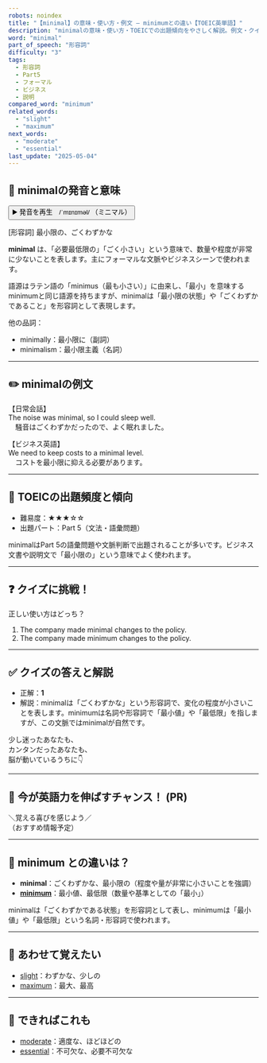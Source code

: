 ```yaml
---
robots: noindex
title: "【minimal】の意味・使い方・例文 ― minimumとの違い【TOEIC英単語】"
description: "minimalの意味・使い方・TOEICでの出題傾向をやさしく解説。例文・クイズ付きでminimumとの違いもわかりやすく学べます。"
word: "minimal"
part_of_speech: "形容詞"
difficulty: "3"
tags:
  - 形容詞
  - Part5
  - フォーマル
  - ビジネス
  - 説明
compared_word: "minimum"
related_words:
  - "slight"
  - "maximum"
next_words:
  - "moderate"
  - "essential"
last_update: "2025-05-04"
---
```


## 🔰 minimalの発音と意味

<button class="play-audio" onclick="playTTS('minimal')">
  <span class="play-audio-main">
    ▶️ 発音を再生　/ˈmɪnɪməl/
  </span>
  <span class="play-audio-sub">
    （ミニマル）
  </span>
</button>

[形容詞] 最小限の、ごくわずかな

**minimal** は、「必要最低限の」「ごく小さい」という意味で、数量や程度が非常に少ないことを表します。主にフォーマルな文脈やビジネスシーンで使われます。

語源はラテン語の「minimus（最も小さい）」に由来し、「最小」を意味するminimumと同じ語源を持ちますが、minimalは「最小限の状態」や「ごくわずかであること」を形容詞として表現します。

他の品詞：  
- minimally：最小限に（副詞）
- minimalism：最小限主義（名詞）

---

## ✏️ minimalの例文

【日常会話】  
The noise was minimal, so I could sleep well.  
　騒音はごくわずかだったので、よく眠れました。

【ビジネス英語】  
We need to keep costs to a minimal level.  
　コストを最小限に抑える必要があります。

---

## 🎯 TOEICの出題頻度と傾向

- 難易度：★★★☆☆
- 出題パート：Part 5（文法・語彙問題）

minimalはPart 5の語彙問題や文脈判断で出題されることが多いです。ビジネス文書や説明文で「最小限の」という意味でよく使われます。

---

## ❓ クイズに挑戦！

正しい使い方はどっち？

1. The company made minimal changes to the policy.  
2. The company made minimum changes to the policy.

---

## ✅ クイズの答えと解説

- 正解：**1**
- 解説：minimalは「ごくわずかな」という形容詞で、変化の程度が小さいことを表します。minimumは名詞や形容詞で「最小値」や「最低限」を指しますが、この文脈ではminimalが自然です。

少し迷ったあなたも、  
カンタンだったあなたも、  
脳が動いているうちに👇️

---

## 🚀 今が英語力を伸ばすチャンス！ (PR)

<div class="info-center">
＼覚える喜びを感じよう／<br>  
（おすすめ情報予定）
</div>

---

## 🤔  minimum との違いは？

- **minimal**：ごくわずかな、最小限の（程度や量が非常に小さいことを強調）
- **[minimum](/word/minimum/)**：最小値、最低限（数量や基準としての「最小」）

minimalは「ごくわずかである状態」を形容詞として表し、minimumは「最小値」や「最低限」という名詞・形容詞で使われます。

---

## 🧩 あわせて覚えたい

- [slight](/word/slight/)：わずかな、少しの
- [maximum](/word/maximum/)：最大、最高

---

## 📖 できればこれも

- [moderate](/word/moderate/)：適度な、ほどほどの
- [essential](/word/essential/)：不可欠な、必要不可欠な

<!-- cvid: aid42_bid42 -->
